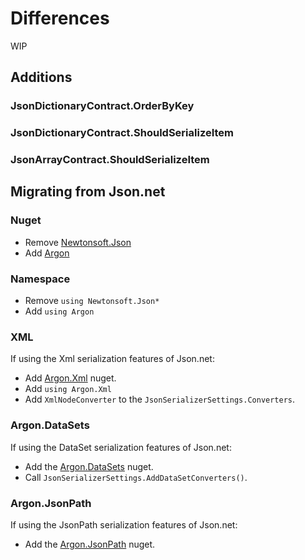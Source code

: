 # Differences

WIP

## Additions

### JsonDictionaryContract.OrderByKey

### JsonDictionaryContract.ShouldSerializeItem

### JsonArrayContract.ShouldSerializeItem


## Migrating from Json.net


### Nuget

 * Remove [Newtonsoft.Json](https://www.nuget.org/packages/Newtonsoft.Json)
 * Add [Argon](https://www.nuget.org/packages/Argon)


### Namespace

 * Remove `using Newtonsoft.Json*`
 * Add `using Argon`


### XML

If using the Xml serialization features of Json.net:

 * Add [Argon.Xml](https://www.nuget.org/packages/Argon.Xml) nuget.
 * Add `using Argon.Xml`
 * Add `XmlNodeConverter` to the `JsonSerializerSettings.Converters`.


### Argon.DataSets

If using the DataSet serialization features of Json.net:

 * Add the [Argon.DataSets](https://www.nuget.org/packages/Argon.DataSets) nuget.
 * Call `JsonSerializerSettings.AddDataSetConverters()`.


### Argon.JsonPath

If using the JsonPath serialization features of Json.net:

 * Add the [Argon.JsonPath](https://www.nuget.org/packages/Argon.JsonPath) nuget.
